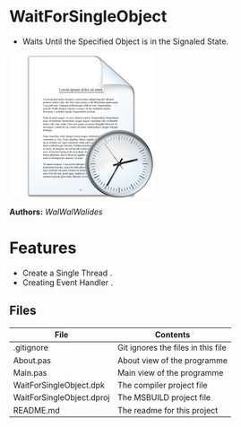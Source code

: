 # WaitForSingleObject
- Waits Until the Specified Object is in the Signaled State.   

<img src =WaitForSingleObject.png />

**Authors:**  *WalWalWalides*




# Features  
- Create a Single Thread .
- Creating Event Handler . 








## Files

| File | Contents | 
| --- | --- |
| .gitignore | Git ignores the files in this file |
| About.pas | About view of the programme |
| Main.pas | Main view of the programme |
| WaitForSingleObject.dpk | The compiler project file |
| WaitForSingleObject.dproj | The MSBUILD project file |
| README.md | The readme for this project |
